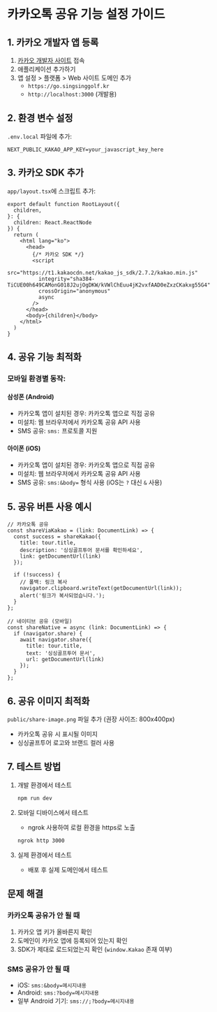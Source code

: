 # 카카오톡 공유 기능 설정 가이드

## 1. 카카오 개발자 앱 등록

1. [카카오 개발자 사이트](https://developers.kakao.com) 접속
2. 애플리케이션 추가하기
3. 앱 설정 > 플랫폼 > Web 사이트 도메인 추가
   - `https://go.singsinggolf.kr`
   - `http://localhost:3000` (개발용)

## 2. 환경 변수 설정

`.env.local` 파일에 추가:
```
NEXT_PUBLIC_KAKAO_APP_KEY=your_javascript_key_here
```

## 3. 카카오 SDK 추가

`app/layout.tsx`에 스크립트 추가:

```tsx
export default function RootLayout({
  children,
}: {
  children: React.ReactNode
}) {
  return (
    <html lang="ko">
      <head>
        {/* 카카오 SDK */}
        <script 
          src="https://t1.kakaocdn.net/kakao_js_sdk/2.7.2/kakao.min.js"
          integrity="sha384-TiCUE00h649CAMonG018J2ujOgDKW/kVWlChEuu4jK2vxfAAD0eZxzCKakxg55G4" 
          crossOrigin="anonymous"
          async
        />
      </head>
      <body>{children}</body>
    </html>
  )
}
```

## 4. 공유 기능 최적화

### 모바일 환경별 동작:

#### 삼성폰 (Android)
- 카카오톡 앱이 설치된 경우: 카카오톡 앱으로 직접 공유
- 미설치: 웹 브라우저에서 카카오톡 공유 API 사용
- SMS 공유: `sms:` 프로토콜 지원

#### 아이폰 (iOS)
- 카카오톡 앱이 설치된 경우: 카카오톡 앱으로 직접 공유
- 미설치: 웹 브라우저에서 카카오톡 공유 API 사용
- SMS 공유: `sms:&body=` 형식 사용 (iOS는 `?` 대신 `&` 사용)

## 5. 공유 버튼 사용 예시

```tsx
// 카카오톡 공유
const shareViaKakao = (link: DocumentLink) => {
  const success = shareKakao({
    title: tour.title,
    description: '싱싱골프투어 문서를 확인하세요',
    link: getDocumentUrl(link)
  });
  
  if (!success) {
    // 폴백: 링크 복사
    navigator.clipboard.writeText(getDocumentUrl(link));
    alert('링크가 복사되었습니다.');
  }
};

// 네이티브 공유 (모바일)
const shareNative = async (link: DocumentLink) => {
  if (navigator.share) {
    await navigator.share({
      title: tour.title,
      text: '싱싱골프투어 문서',
      url: getDocumentUrl(link)
    });
  }
};
```

## 6. 공유 이미지 최적화

`public/share-image.png` 파일 추가 (권장 사이즈: 800x400px)
- 카카오톡 공유 시 표시될 이미지
- 싱싱골프투어 로고와 브랜드 컬러 사용

## 7. 테스트 방법

1. 개발 환경에서 테스트
   ```bash
   npm run dev
   ```

2. 모바일 디바이스에서 테스트
   - ngrok 사용하여 로컬 환경을 https로 노출
   ```bash
   ngrok http 3000
   ```

3. 실제 환경에서 테스트
   - 배포 후 실제 도메인에서 테스트

## 문제 해결

### 카카오톡 공유가 안 될 때
1. 카카오 앱 키가 올바른지 확인
2. 도메인이 카카오 앱에 등록되어 있는지 확인
3. SDK가 제대로 로드되었는지 확인 (`window.Kakao` 존재 여부)

### SMS 공유가 안 될 때
- iOS: `sms:&body=메시지내용`
- Android: `sms:?body=메시지내용`
- 일부 Android 기기: `sms://;?body=메시지내용`
